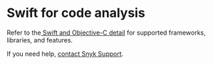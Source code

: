# Swift for code analysis

Refer to the[ Swift and Objective-C detail](./) for supported frameworks, libraries, and features.

If you need help, [contact Snyk Support](https://support.snyk.io).
